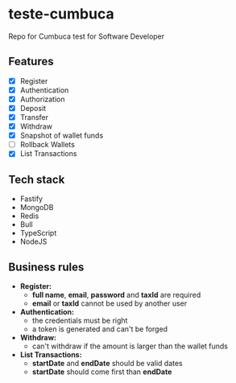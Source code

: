 # teste-cumbuca
Repo for Cumbuca test for Software Developer

## Features
- [x] Register
- [x] Authentication 
- [x] Authorization
- [x] Deposit
- [x] Transfer
- [x] Withdraw
- [x] Snapshot of wallet funds
- [ ] Rollback Wallets
- [x] List Transactions

## Tech stack
- Fastify
- MongoDB
- Redis
- Bull
- TypeScript
- NodeJS

## Business rules
- **Register:**
  - **full name**, **email**, **password** and **taxId** are required
  - **email** or **taxId** cannot be used by another user
- **Authentication:**
  - the credentials must be right
  - a token is generated and can't be forged
- **Withdraw:**
  - can't withdraw if the amount is larger than the wallet funds
- **List Transactions:**
  - **startDate** and **endDate** should be valid dates
  - **startDate** should come first than **endDate**
